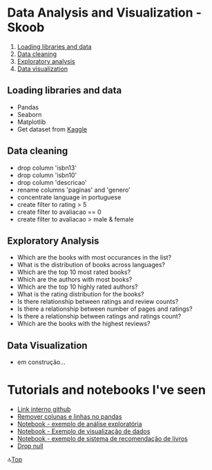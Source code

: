 # Data Analysis and Visualization - Skoob

<a name="anchor"></a>
1. [Loading libraries and data](#anchor1)
2. [Data cleaning](#anchor2)
3. [Exploratory analysis](#anchor3)
4. [Data visualization](#anchor4)

<a id="anchor1"></a>
## Loading libraries and data
* Pandas
* Seaborn
* Matplotlib
* Get dataset from [Kaggle](https://www.kaggle.com/victorstein/livros-skoob)

<a id="anchor2"></a>
## Data cleaning
* drop column 'isbn13'
* drop column 'isbn10'
* drop column 'descricao'
* rename columns 'paginas' and 'genero'
* concentrate language in portuguese
* create filter to rating > 5
* create filter to avaliacao == 0
* create filter to avaliacao > male & female

<a id="anchor3"></a>
## Exploratory Analysis
* Which are the books with most occurances in the list?
* What is the distribution of books across languages?
* Which are the top 10 most rated books?
* Which are the authors with most books?
* Which are the top 10 highly rated authors?
* What is the rating distribution for the books?
* Is there relationship between ratings and review counts?
* Is there a relationship between number of pages and ratings?
* Is there a relationship between ratings and ratings count?
* Which are the books with the highest reviews?


<a id="anchor4"></a>
## Data Visualization
* em construção...


# Tutorials and notebooks I've seen
* [Link interno github](https://medium.com/thiagogmta/criando-um-arquivo-markdown-com-links-internos-3ad5da825ccd)
* [Remover colunas e linhas no pandas](https://www.alura.com.br/artigos/como-remover-linhas-e-colunas-no-pandas)
* [Notebook - exemplo de análise exploratória](https://www.kaggle.com/hoshi7/goodreads-analysis-and-recommending-books)
* [Notebook - Exemplo de visualização de dados](https://www.kaggle.com/listonlt/books-data-visualisation-with-seaborn/notebook)
* [Notebook - exemplo de sistema de recomendação de livros](https://www.kaggle.com/aayushmishra1512/what-should-you-read-next-book-recommender)
* [Drop null](https://medium.com/horadecodar/como-tratar-dados-nulos-no-dataset-4f0470b22d38)



:top:[Top](#anchor)
